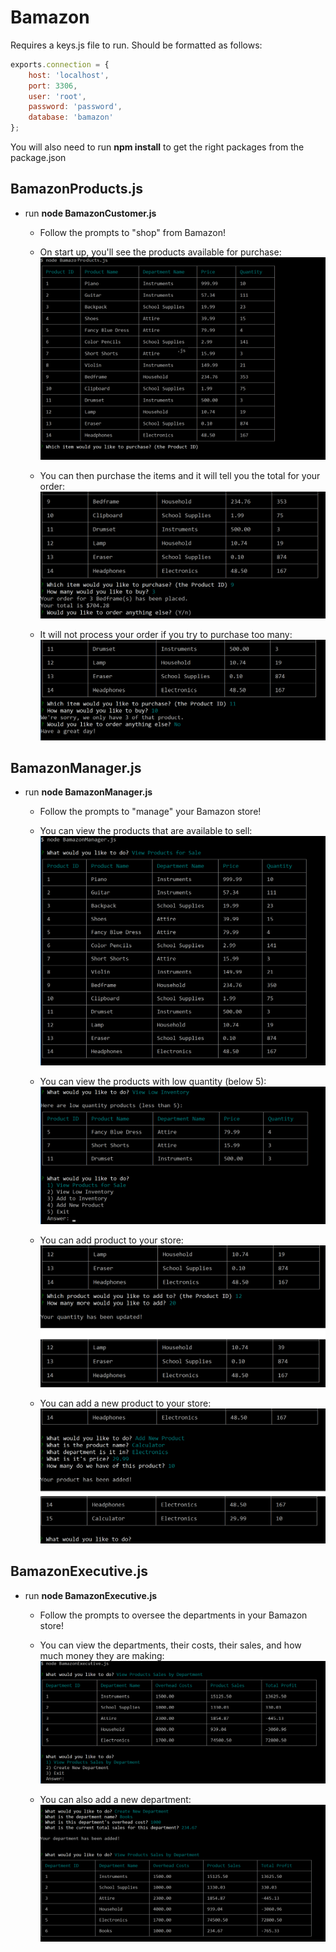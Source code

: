 # Bamazon

Requires a keys.js file to run.  Should be formatted as follows:

```javascript
exports.connection = {
	host: 'localhost',
	port: 3306,
	user: 'root',
	password: 'password',
	database: 'bamazon'
};
```

You will also need to run **npm install** to get the right packages from the package.json

## BamazonProducts.js

- run **node BamazonCustomer.js**
	-  Follow the prompts to "shop" from Bamazon!

	-  On start up, you'll see the products available for purchase:
	![Example Customer 1](/images/products01.png)

	-  You can then purchase the items and it will tell you the total for your order:
	![Example Customer 2](/images/products02.png)

	-  It will not process your order if you try to purchase too many:
	![Example Customer 3](/images/products03.png)

## BamazonManager.js

- run **node BamazonManager.js**
	-  Follow the prompts to "manage" your Bamazon store!

	-  You can view the products that are available to sell:
	![Example Manager 1](/images/manager01.png)

	-  You can view the products with low quantity (below 5):
	![Example Manager 2](/images/manager02.png)

	-  You can add product to your store:
	![Example Manager 3](/images/manager03.png)

	-  You can add a new product to your store:
	![Example Manager 4](/images/manager04.png)

## BamazonExecutive.js

- run **node BamazonExecutive.js**
	-  Follow the prompts to oversee the departments in your Bamazon store!

	-  You can view the departments, their costs, their sales, and how much money they are making:
	![Example Executive 1](/images/executive01.png)

	-  You can also add a new department:
	![Example Executive 2](/images/executive02.png)

